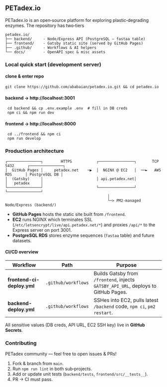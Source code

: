 ## PETadex.io

PETadex.io is an open‑source platform for exploring plastic‑degrading enzymes. The repository has two‑tiers

```
petadex.io/
├── backend/     - Node/Express API (PostgreSQL – fastaa table)
├── frontend/    - Gatsby static site (served by GitHub Pages)
├── .github/     - Workflows & AI helpers
└── docs/        - OpenAPI spec & misc assets
```

### Local quick start (development server)
#### clone & enter repo
 `git clone https://github.com/ababaian/petadex.io.git && cd petadex.io`

#### backend → http://localhost:3001
``` 
 cd backend && cp .env.example .env  # fill in DB creds
 npm ci && npm run dev
```

#### frontend → http://localhost:8000
```
 cd ../frontend && npm ci
 npm run develop
```

### Production architecture
```
┌───────────────┐        HTTPS           ┌────────────────┐       TCP 5432      ┌───────────────┐
│  GitHub Pages │     petadex.net    ─▶  │  NGINX @ EC2   │  ──►   AWS RDS      │ PostgreSQL DB │
│  (Gatsby)     │                        │ api.petadex.net│                     │   petadex     │
└───────────────┘                        └────────────────┘                     └───────────────┘
                                              │
                                              └─> PM2‑managed Node/Express (backend/)

```
- **GitHub Pages** hosts the static site built from `/frontend`.
- **EC2** runs NGINX which terminates SSL (`/etc/letsencrypt/live/api.petadex.net/*`) and proxies `/api/*` to the Express server on port 3001.
- **PostgreSQL RDS** stores enzyme sequences (`fastaa` table) and future datasets.

#### CI/CD overview

| Workflow                   | Path                | Purpose                                                                            |
| -------------------------- | ------------------- | ---------------------------------------------------------------------------------- |
| **frontend-ci-deploy.yml** | `.github/workflows` | Builds Gatsby from `/frontend`, injects `GATSBY_API_URL`, deploys to GitHub Pages. |
| **backend-deploy.yml**     | `.github/workflows` | SSHes into EC2, pulls latest `/backend` code, `npm ci`, `pm2 restart`.             |

All sensitive values (DB creds, API URL, EC2 SSH key) live in **GitHub Secrets**.

### Contributing
PETadex community — feel free to open issues & PRs!

1. Fork & branch from `main`.
2. Run `npm run lint` in both sub‑projects.
3. Add or update unit tests (`backend/tests`, `frontend/src/__tests__`).
4. PR → CI must pass.


